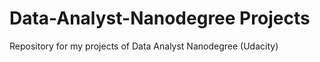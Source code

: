 # Data-Analyst-Nanodegree Projects
  Repository for my projects of Data Analyst Nanodegree (Udacity)
